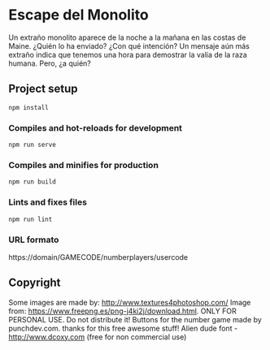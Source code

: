 # Escape del Monolito

Un extraño monolito aparece de la noche a la mañana en las costas de Maine. ¿Quién lo ha enviado? ¿Con qué intención? Un mensaje aún más extraño indica que tenemos una hora para demostrar la valía de la raza humana. Pero, ¿a quién?


## Project setup
```
npm install
```

### Compiles and hot-reloads for development
```
npm run serve
```

### Compiles and minifies for production
```
npm run build
```

### Lints and fixes files
```
npm run lint
```

### URL formato

https://domain/GAMECODE/numberplayers/usercode

## Copyright

Some images are made by: http://www.textures4photoshop.com/
Image from: https://www.freepng.es/png-j4ki2j/download.html. ONLY FOR PERSONAL USE. Do not distribute it!
Buttons for the number game made by punchdev.com. thanks for this free awesome stuff!
Alien dude font - http://www.dcoxy.com (free for non commercial use)
